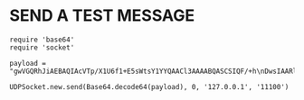 SEND A TEST MESSAGE
===================

````
require 'base64'
require 'socket'

payload = "gwVGQRhJiAEBAQIAcVTp/X1U6f1+E5sWtsY1YYQAACl3AAAABQASCSIQF/+h\nDwsIAARlEAAAFc0vAAAxowAASXoAZR6/AAEZdQABYvsAZXfXAAAAEQBm2sEA\nAAaXAAAAAAAAAAAAAAAAAAAAAAAAAGkAAAAB\n"

UDPSocket.new.send(Base64.decode64(payload), 0, '127.0.0.1', '11100')
````